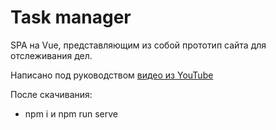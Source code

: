 # Task manager

SPA на Vue, представляющим из собой прототип сайта для отслеживания дел.

Написано под руководством [видео из YouTube](https://www.youtube.com/watch?v=Ez5_CITkg24&ab_channel=%D0%92%D0%BB%D0%B0%D0%B4%D0%B8%D0%BB%D0%B5%D0%BD%D0%9C%D0%B8%D0%BD%D0%B8%D0%BD)

После скачивания:
- npm i и npm run serve
